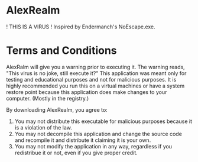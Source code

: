 # AlexRealm
! THIS IS A VIRUS ! Inspired by Endermanch's NoEscape.exe.

# Terms and Conditions

AlexRalm will give you a warning prior to executing it. The warning reads, "This virus is no joke, still execute it?"
This application was meant only for testing and educational purposes and not for malicious purposes.
It is highly recommended you run this on a virtual machines or have a system restore point because this application does make changes to your computer.
(Mostly in the registry.)

By downloading AlexRealm, you agree to:
1. You may not distribute this executable for malicious purposes because it is a violation of the law.
2. You may not decompile this application and change the source code and recompile it and distribute it claiming it is your own.
3. You may not modify the application in any way, regardless if you redistribue it or not, even if you give proper credit.
